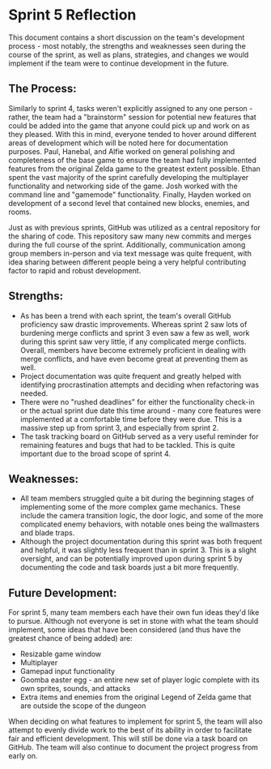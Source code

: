 # Sprint 5 Reflection

This document contains a short discussion on the team's development process - most notably, the strengths and weaknesses seen during the course of the sprint, as well as plans, strategies, and changes we would implement if the team were to continue development in the future.

## The Process:

Similarly to sprint 4, tasks weren't explicitly assigned to any one person - rather, the team had a "brainstorm" session for potential new features that could be added into the game that anyone could pick up and work on as they pleased. With this in mind, everyone tended to hover around different areas of development which will be noted here for documentation purposes. Paul, Hanebal, and Alfie worked on general polishing and completeness of the base game to ensure the team had fully implemented features from the original Zelda game to the greatest extent possible. Ethan spent the vast majority of the sprint carefully developing the multiplayer functionality and networking side of the game. Josh worked with the command line and "gamemode" functionality. Finally, Hayden worked on development of a second level that contained new blocks, enemies, and rooms.

Just as with previous sprints, GitHub was utilized as a central repository for the sharing of code. This repository saw many new commits and merges during the full course of the sprint. Additionally, communication among group members in-person and via text message was quite frequent, with idea sharing between different people being a very helpful contributing factor to rapid and robust development.

## Strengths:

- As has been a trend with each sprint, the team's overall GitHub proficiency saw drastic improvements. Whereas sprint 2 saw lots of burdening merge conflicts and sprint 3 even saw a few as well, work during this sprint saw very little, if any complicated merge conflicts. Overall, members have become extremely proficient in dealing with merge conflicts, and have even become great at preventing them as well.
- Project documentation was quite frequent and greatly helped with identifying procrastination attempts and deciding when refactoring was needed.
- There were no "rushed deadlines" for either the functionality check-in or the actual sprint due date this time around - many core features were implemented at a comfortable time before they were due. This is a massive step up from sprint 3, and especially from sprint 2.
- The task tracking board on GitHub served as a very useful reminder for remaining features and bugs that had to be tackled. This is quite important due to the broad scope of sprint 4.

## Weaknesses:

- All team members struggled quite a bit during the beginning stages of implementing some of the more complex game mechanics. These include the camera transition logic, the door logic, and some of the more complicated enemy behaviors, with notable ones being the wallmasters and blade traps.
- Although the project documentation during this sprint was both frequent and helpful, it was slightly less frequent than in sprint 3. This is a slight oversight, and can be potentially improved upon during sprint 5 by documenting the code and task boards just a bit more frequently.

## Future Development:

For sprint 5, many team members each have their own fun ideas they'd like to pursue. Although not everyone is set in stone with what the team should implement, some ideas that have been considered (and thus have the greatest chance of being added) are:
- Resizable game window
- Multiplayer
- Gamepad input functionality
- Goomba easter egg - an entire new set of player logic complete with its own sprites, sounds, and attacks
- Extra items and enemies from the original Legend of Zelda game that are outside the scope of the dungeon

When deciding on what features to implement for sprint 5, the team will also attempt to evenly divide work to the best of its ability in order to facilitate fair and efficient development. This will still be done via a task board on GitHub. The team will also continue to document the project progress from early on.
